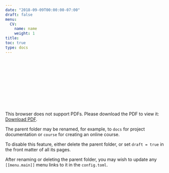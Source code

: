 ```yaml
---
date: "2018-09-09T00:00:00-07:00"
draft: false
menu:
  CV:
    name: name
    weight: 1
title: 
toc: true
type: docs
---
```



<object data="CV.pdf" type="application/pdf" width="700px" height="800px">
    <embed src="CV.pdf">
        <p>This browser does not support PDFs. Please download the PDF to view it: <a href="CV.pdf">Download PDF</a>.</p>
    </embed>
</object>

<!--- see stack exchange article on embedding pdfs --->


The parent folder may be renamed, for example, to `docs` for project documentation or `course` for creating an online course.

To disable this feature, either delete the parent folder, or set `draft = true` in the front matter of all its pages. 

After renaming or deleting the parent folder, you may wish to update any `[[menu.main]]` menu links to it in the `config.toml`. 




